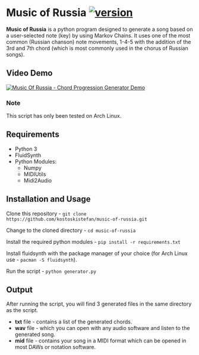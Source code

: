 # Music of Russia [![version](https://img.shields.io/badge/version-1.0-red.svg)](https://semver.org)

**Music of Russia** is a python program designed to generate a song based on a user-selected note (key) by using Markov Chains. It uses one of the most common (Russian chanson) note movements, 1-4-5 with the addition of the 3rd and 7th chord (which is most commonly used in the chorus of Russian songs).

## Video Demo
[![Music Of Russia - Chord Progression Generator Demo](http://img.youtube.com/vi/woBS3mAFblc/0.jpg)](http://www.youtube.com/watch?v=woBS3mAFblc "Music Of Russia - Chord Progression Generator")

### Note
This script has only been tested on Arch Linux. 

## Requirements
* Python 3
* FluidSynth
* Python Modules:
  * Numpy
  * MIDIUtils
  * Midi2Audio

## Installation and Usage
Clone this repository - `git clone https://github.com/kostoskistefan/music-of-russia.git`

Change to the cloned directory - `cd music-of-russia`

Install the required python modules - `pip install -r requirements.txt`

Install fluidsynth with the package manager of your choice (for Arch Linux use - `pacman -S fluidsynth`).

Run the script - `python generator.py`

## Output
After running the script, you will find 3 generated files in the same directory as the script. 

* **txt** file - contains a list of the generated chords. 
* **wav** file - which you can open with any audio software and listen to the generated song. 
* **mid** file - contains your song in a MIDI format which can be opened in most DAWs or notation software.

